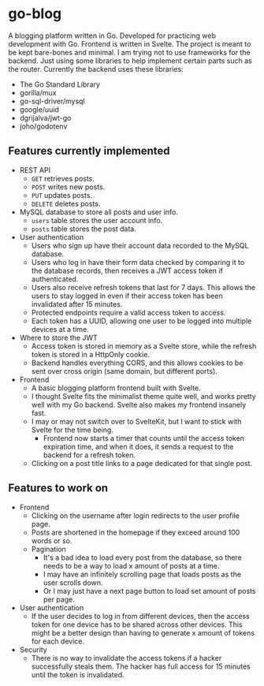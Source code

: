 # go-blog

A blogging platform written in Go. Developed for practicing web development with Go. Frontend is written in Svelte.
The project is meant to be kept bare-bones and minimal. I am trying not to use frameworks for the backend. Just using some libraries to help implement certain parts such as the router. Currently the backend uses these libraries:  
- The Go Standard Library
- gorilla/mux
- go-sql-driver/mysql
- google/uuid
- dgrijalva/jwt-go
- joho/godotenv

## Features currently implemented
- REST API
  - `GET` retrieves posts.
  - `POST` writes new posts.
  - `PUT` updates posts.
  - `DELETE` deletes posts.
- MySQL database to store all posts and user info.
  - `users` table stores the user account info.
  - `posts` table stores the post data.
- User authentication
  - Users who sign up have their account data recorded to the MySQL database.
  - Users who log in have their form data checked by comparing it to the database records, then receives a JWT access token if authenticated.
  - Users also receive refresh tokens that last for 7 days. This allows the users to stay logged in even if their access token has been invalidated after 15 minutes.
  - Protected endpoints require a valid access token to access.
  - Each token has a UUID, allowing one user to be logged into multiple devices at a time.
- Where to store the JWT
  - Access token is stored in memory as a Svelte store, while the refresh token is stored in a HttpOnly cookie.
  - Backend handles everything CORS, and this allows cookies to be sent over cross origin (same domain, but different ports).
- Frontend
  - A basic blogging platform frontend built with Svelte.
  - I thought Svelte fits the minimalist theme quite well, and works pretty well with my Go backend. Svelte also makes my frontend insanely fast.
  - I may or may not switch over to SvelteKit, but I want to stick with Svelte for the time being.
    - Frontend now starts a timer that counts until the access token expiration time, and when it does, it sends a request to the backend for a refresh token.
  - Clicking on a post title links to a page dedicated for that single post.

## Features to work on
- Frontend
  - Clicking on the username after login redirects to the user profile page.
  - Posts are shortened in the homepage if they exceed around 100 words or so.
  - Pagination
    - It's a bad idea to load every post from the database, so there needs to be a way to load x amount of posts at a time.
    - I may have an infinitely scrolling page that loads posts as the user scrolls down.
    - Or I may just have a next page button to load set amount of posts per page.
- User authentication
  - If the user decides to log in from different devices, then the access token for one device has to be shared across other devices. This might be a better design than having to generate x amount of tokens for each device.
- Security
  - There is no way to invalidate the access tokens if a hacker successfully steals them. The hacker has full access for 15 minutes until the token is invalidated.
